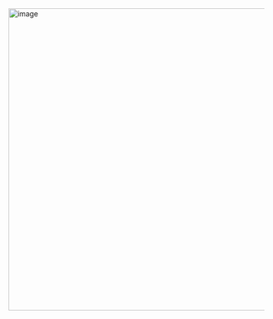 
<img width="594" alt="image" src="https://github.com/Grareal/Punto-venta-OpticaItalia/assets/64344938/8eb27013-b9e2-4bb0-aeb2-ecfc6a7be31a">
